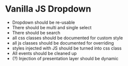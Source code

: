 # Vanilla JS Dropdown

- Dropdown should be re-usable
- There should be multi and single select
- There should be search
- all css classes should be documented for custom style
- all js classes should be documented for overriding
- styles injected with JS should be turned into css class
- All events should be cleaned up
- (?) Injection of presentation layer should be dynamic
